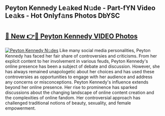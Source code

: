 ## Peyton Kennedy Le𝚊ked N𝚞de - Part-fYN Video Le𝚊ks - Hot Onlyf𝚊ns Photos DbYSC

# <h2><a href="http://ac24875.deff.icu/?id=Peyton+Kennedy">🔗 New 👉🔴 Peyton Kennedy VIDEO Photos</a></h2>

[![Peyton Kennedy N𝚞des](https://i.imgur.com/rIISA9y.gif)](http://ac24875.deff.icu/?id=Peyton+Kennedy)
Like many social media personalities, Peyton Kennedy has faced her fair share of controversies and criticisms. From her explicit content to her involvement in various feuds, Peyton Kennedy's online presence has been a subject of debate and discussion. However, she has always remained unapologetic about her choices and has used these controversies as opportunities to engage with her audience and address any concerns or misconceptions. Peyton Kennedy's influence extends beyond her online presence. Her rise to prominence has sparked discussions about the changing landscape of online content creation and the complexities of online fandom. Her controversial approach has challenged traditional notions of beauty, sexuality, and female empowerment.
